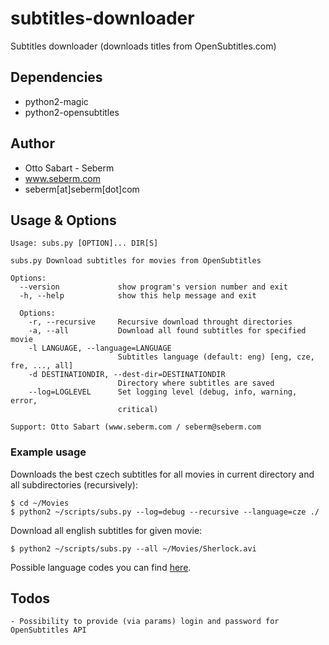 subtitles-downloader
======================
Subtitles downloader (downloads titles from OpenSubtitles.com)


Dependencies
------------
* python2-magic
* python2-opensubtitles


Author
------
* Otto Sabart - Seberm
* www.seberm.com
* seberm[at]seberm[dot]com


Usage & Options
---------------
```
Usage: subs.py [OPTION]... DIR[S]

subs.py Download subtitles for movies from OpenSubtitles

Options:
  --version             show program's version number and exit
  -h, --help            show this help message and exit

  Options:
    -r, --recursive     Recursive download throught directories
    -a, --all           Download all found subtitles for specified movie
    -l LANGUAGE, --language=LANGUAGE
                        Subtitles language (default: eng) [eng, cze, fre, ..., all]
    -d DESTINATIONDIR, --dest-dir=DESTINATIONDIR
                        Directory where subtitles are saved
    --log=LOGLEVEL      Set logging level (debug, info, warning, error,
                        critical)

Support: Otto Sabart (www.seberm.com / seberm@seberm.com
```

### Example usage
Downloads the best czech subtitles for all movies in current directory and all subdirectories (recursively):

```
$ cd ~/Movies
$ python2 ~/scripts/subs.py --log=debug --recursive --language=cze ./
```

Download all english subtitles for given movie:
```
$ python2 ~/scripts/subs.py --all ~/Movies/Sherlock.avi
```


Possible language codes you can find [here](https://en.wikipedia.org/wiki/List_of_ISO_639-2_codes).


Todos
-----
```
- Possibility to provide (via params) login and password for OpenSubtitles API
```
